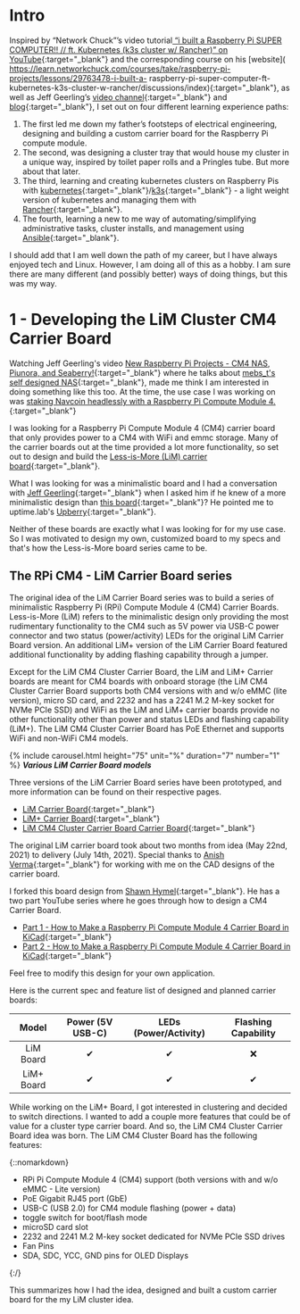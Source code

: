 # Intro

Inspired by “Network Chuck”’s video tutorial[ “i built a Raspberry Pi SUPER COMPUTER!! // ft.
Kubernetes (k3s cluster w/ Rancher)” on YouTube](https://www.youtube.com/watch?v=X9fSMGkjtug){:target="_blank"} and the corresponding course on his [website](
https://learn.networkchuck.com/courses/take/raspberry-pi-projects/lessons/29763478-i-built-a-
raspberry-pi-super-computer-ft-kubernetes-k3s-cluster-w-rancher/discussions/index){:target="_blank"}, as well as Jeff Geerling’s [video channel](https://www.youtube.com/@JeffGeerling){:target="_blank"} and [blog](https://www.jeffgeerling.com/blog){:target="_blank"}, I set out on four different learning experience paths:

1. The first led me down my father’s footsteps of electrical engineering, designing and building a custom carrier board for the Raspberry Pi compute module.
2. The second, was designing a cluster tray that would house my cluster in a unique way, inspired by toilet paper rolls and a Pringles tube. But more about that later.
2. The third, learning and creating kubernetes clusters on Raspberry Pis with [kubernetes](https://kubernetes.io/){:target="_blank"}/[k3s](https://k3s.io/){:target="_blank"} - a light weight version of kubernetes and managing them with [Rancher](https://www.rancher.com/){:target="_blank"}. 
3. The fourth, learning a new to me way of automating/simplifying administrative tasks, cluster installs, and management using [Ansible](https://www.ansible.com/){:target="_blank"}.

I should add that I am well down the path of my career, but I have always enjoyed tech and Linux. However, I am doing all of this as a hobby. I am sure there are many different (and possibly better) ways of doing things, but this was my way.

# 1 - Developing the LiM Cluster CM4 Carrier Board
Watching  Jeff Geerling's video [New Raspberry Pi Projects - CM4 NAS, Piunora, and Seaberry!](https://www.youtube.com/watch?v=7Li7Nh9V74I&t=300s){:target="_blank"} where he talks about [mebs_t's self designed NAS](https://github.com/mebs/CM4-NAS){:target="_blank"}, made me think I am interested in doing something like this too. At the time, the use case I was working on was [staking Navcoin headlessly with a Raspberry Pi Compute Module 4.](/2021/06/13/navcoin-staking/){:target="_blank"}

I was looking for a Raspberry Pi Compute Module 4 (CM4) carrier board that only provides power to a CM4 with WiFi and emmc storage. Many of the carrier boards out at the time provided a lot more functionality, so set out to design and build the [Less-is-More (LiM) carrier board](https://lim.loonix.ca/pages/LiM_Board.html){:target="_blank"}.

What I was looking for was a minimalistic board and I had a conversation with [Jeff Geerling](https://www.jeffgeerling.com/){:target="_blank"} when I asked him if he knew of a more minimalistic design than [this board](https://www.tindie.com/products/dronecz/minimal-carrier-board-for-compute-module-4/){:target="_blank"}? He pointed me to uptime.lab's [Upberry](https://www.instagram.com/p/CPGakesLwBo/){:target="_blank"}.

Neither of these boards are exactly what I was looking for for my use case. So I was motivated to design my own, customized board to my specs and that's how the Less-is-More board series came to be. 

## The RPi CM4 - LiM Carrier Board series

The original idea of the LiM Carrier Board series was to build a series of minimalistic Raspberry Pi (RPi) Compute Module 4 (CM4) Carrier Boards. Less-is-More (LiM) refers to the minimalistic design only providing the most rudimentary functionality to the CM4 such as 5V power via USB-C power connector and two status (power/activity) LEDs for the original LiM Carrier Board version. An additional LiM+ version of the LiM Carrier Board featured additional functionality by adding flashing capability through a jumper.

Except for the LiM CM4 Cluster Carrier Board, the LiM and LiM+ Carrier boards are meant for CM4 boards with onboard storage (the LiM CM4 Cluster Carrier Board supports both CM4 versions with and w/o eMMC (lite version), micro SD card, and 2232 and has a 2241 M.2 M-key socket for NVMe PCIe SSD) and WiFi as the LiM and LiM+ carrier boards provide no other functionality other than power and status LEDs and flashing capability (LiM+). The LiM CM4 Cluster Carrier Board has PoE Ethernet and supports WiFi and non-WiFi CM4 models.

{% include carousel.html height="75" unit="%" duration="7" number="1" %}
_**Various LiM Carrier Board models**_

Three versions of the LiM Carrier Board series have been prototyped, and more information can be found on their respective pages.

- [LiM Carrier Board](https://lim.loonix.ca/pages/LiM_Board.html){:target="_blank"}
- [LiM+ Carrier Board](https://lim.loonix.ca/pages/LiM+_Board.html){:target="_blank"}
- [LiM CM4 Cluster Carrier Board Carrier Board](https://lim.loonix.ca/pages/pages/LiM_Cluster_CB.html){:target="_blank"}

The original LiM carrier board took about two months from idea (May 22nd, 2021) to delivery (July 14th, 2021). Special thanks to [Anish Verma](https://www.linkedin.com/in/anish-verma-a5a05a8b/){:target="_blank"} for working with me on the CAD designs of the carrier board.

I forked this board design from [Shawn Hymel](https://github.com/ShawnHymel/rpi-cm4-base-carrier){:target="_blank"}. He has a two part YouTube series where he goes through how to design a CM4 Carrier Board.

- [Part 1 - How to Make a Raspberry Pi Compute Module 4 Carrier Board in KiCad](https://www.youtube.com/watch?v=ypcPJC_umPQ){:target="_blank"}
- [Part 2 - How to Make a Raspberry Pi Compute Module 4 Carrier Board in KiCad](https://www.youtube.com/watch?v=ge6gYIENo8Q&t){:target="_blank"}

Feel free to modify this design for your own application. 

Here is the current spec and feature list of designed and planned carrier boards:

Model | Power (5V USB-C) | LEDs (Power/Activity) | Flashing Capability |
|:-------------------------:|:-------------------------:|:-------------------------:|:-------------------------:|
LiM Board | &#10004; | &#10004; | &#10060; |
LiM+ Board | &#10004; | &#10004; | &#10004; |

While working on the LiM+ Board, I got interested in clustering and decided to switch directions. I wanted to add a couple more features that could be of value for a cluster type carrier board. And so, the LiM CM4 Cluster Carrier Board idea was born. The LiM CM4 Cluster Board has the following features:

{::nomarkdown}<ul><li>RPi Pi Compute Module 4 (CM4) support (both versions with and w/o eMMC - Lite version)</li><li>PoE Gigabit RJ45 port (GbE)</li><li>USB-C (USB 2.0) for CM4 module flashing (power + data)</li><li>toggle switch for boot/flash mode</li><li>microSD card slot</li><li>2232 and 2241 M.2 M-key socket dedicated for NVMe PCIe SSD drives</li><li>Fan Pins</li><li>SDA, SDC, YCC, GND pins for OLED Displays</li></ul>{:/} 

This summarizes how I had the idea, designed and built a custom carrier board for the my LiM cluster idea.
